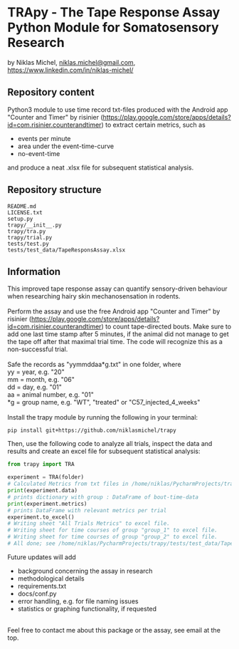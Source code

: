 # TRApy - The Tape Response Assay Python Module for Somatosensory Research
by Niklas Michel, niklas.michel@gmail.com, https://www.linkedin.com/in/niklas-michel/
## Repository content
Python3 module to use time record txt-files produced with the Android app 
"Counter and Timer" by risinier 
(https://play.google.com/store/apps/details?id=com.risinier.counterandtimer)
to extract certain metrics, such as 
 - events per minute
 - area under the event-time-curve
 - no-event-time
 
 and produce a neat .xlsx file for subsequent statistical analysis.
 ## Repository structure
 ```
README.md
LICENSE.txt
setup.py
trapy/__init__.py
trapy/tra.py
trapy/trial.py
tests/test.py
tests/test_data/TapeResponsAssay.xlsx
``` 
## Information
This improved tape response assay can quantify sensory-driven behaviour 
when researching hairy skin mechanosensation in rodents.\
\
Perform the assay and use the free Android app 
"Counter and Timer" by risinier 
(https://play.google.com/store/apps/details?id=com.risinier.counterandtimer) to
count tape-directed bouts. Make sure to add one last time stamp after 5 minutes, if the animal
did not manage to get the tape off after that maximal trial time. The code will recognize this as a non-successful
trial.\
\
Safe the records as 
"yymmddaa*g.txt" in one folder, where\
yy = year, e.g. "20"\
mm = month, e.g. "06"\
dd = day, e.g. "01"\
aa = animal number, e.g. "01"\
*g = group name, e.g. "WT", "treated" or "C57_injected_4_weeks"\
\
Install the trapy module by running the following in your terminal:
```
pip install git+https://github.com/niklasmichel/trapy
```
Then, use the following code to analyze all trials, inspect the data and results
and create an excel file for subsequent statistical analysis:
```python
from trapy import TRA

experiment = TRA(folder)
# Calculated Metrics from txt files in /home/niklas/PycharmProjects/trapy/tests/test_data
print(experiment.data)
# prints dictionary with group : DataFrame of bout-time-data
print(experiment.metrics)
# prints DataFrame with relevant metrics per trial
experiment.to_excel()
# Writing sheet "All Trials Metrics" to excel file.
# Writing sheet for time courses of group "group_1" to excel file.
# Writing sheet for time courses of group "group_2" to excel file.
# All done; see /home/niklas/PycharmProjects/trapy/tests/test_data/TapeResponseAssay.xlsx
```

Future updates will add 
 - background concerning the assay in research
 - methodological details
 - requirements.txt
 - docs/conf.py
 - error handling, e.g. for file naming issues
 - statistics or graphing functionality, if requested

\
Feel free to contact me about this package or the assay, see email at the top.
